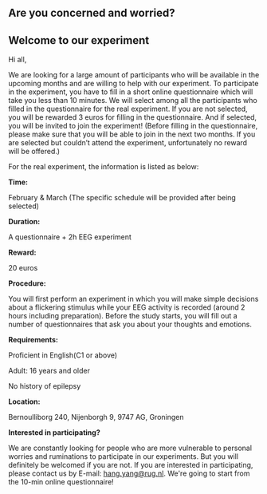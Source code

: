 ## Are you concerned and worried?
## Welcome to our experiment

Hi all,

We are looking for a large amount of participants who will be available in the upcoming months and are willing to help with our experiment. To participate in the experiment, you have to fill in a short online questionnaire which will take you less than 10 minutes. We will select among all the participants who filled in the questionnaire for the real experiment. If you are not selected, you will be rewarded 3 euros for filling in the questionnaire. And if selected, you will be invited to join the experiment! (Before filling in the questionnaire, please make sure that you will be able to join in the next two months. If you are selected but couldn’t attend the experiment, unfortunately no reward will be offered.)

For the real experiment, the information is listed as below:

**Time:**

February & March (The specific schedule will be provided after being selected)

**Duration:**

A questionnaire + 2h EEG experiment

**Reward:**

20 euros

**Procedure:**

You will first perform an experiment in which you will make simple decisions about a flickering stimulus while your EEG activity is recorded (around 2 hours including preparation). Before the study starts, you will fill out a number of questionnaires that ask you about your thoughts and emotions.

**Requirements:**

Proficient in English(C1 or above)

Adult: 16 years and older

No history of epilepsy

**Location:**

Bernoulliborg 240, Nijenborgh 9, 9747 AG, Groningen

**Interested in participating?**

We are constantly looking for people who are more vulnerable to personal worries and ruminations to participate in our experiments. But you will definitely be welcomed if you are not. If you are interested in participating, please contact us by E-mail: hang.yang@rug.nl. We're going to start from the 10-min online questionnaire!
